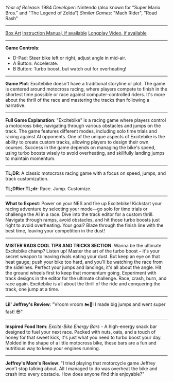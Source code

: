 *Year of Release*: 1984
*Developer*: Nintendo (also known for "Super Mario Bros." and "The Legend of Zelda")
*Similar Games*: "Mach Rider", "Road Rash"

---
[Box Art](https://www.google.com/search?newwindow=1&sca_esv=171a28ce0fc58a51&q=NES+Game+Box+Art+Excitebike&uds=AMwkrPvg5PKm_dNhMKTbEqnEKe3-6XxiOpNFjFnlqxFDMqlwhD6DPVRAm9-_1gPBbxy9DIo_-S5UzNiyucG_Gr6nVqbvCtLly5uEc6a3pXEPsUbauYHkPixzlqsDC7Hx8tvooks1KEQd&udm=2&sa=X&ved=2ahUKEwi1r5fThMWEAxVsGtAFHU9IDJYQtKgLegQIDBAB&biw=1536&bih=714&dpr=1.25) 
[Instruction Manual, if available](https://www.google.com/search?q=NES+Instruction+Manual+Excitebike)
[Longplay Video, if available](https://www.youtube.com/results?search_query=nes+full+longplay+Excitebike) 

- - -
**Game Controls**:
- D-Pad: Steer bike left or right, adjust angle in mid-air.
- A Button: Accelerate.
- B Button: Turbo boost, but watch out for overheating!

- - -
**Game Plot**: Excitebike doesn't have a traditional storyline or plot. The game is centered around motocross racing, where players compete to finish in the shortest time possible or race against computer-controlled riders. It's more about the thrill of the race and mastering the tracks than following a narrative.

- - -
**Full Game Explanation**: "Excitebike" is a racing game where players control a motocross bike, navigating through various obstacles and jumps on the track. The game features different modes, including solo time trials and racing against AI opponents. One of the unique aspects of Excitebike is the ability to create custom tracks, allowing players to design their own courses. Success in the game depends on managing the bike's speed, using turbo boosts wisely to avoid overheating, and skillfully landing jumps to maintain momentum.

- - -
**TL;DR**: A classic motocross racing game with a focus on speed, jumps, and track customization.

**TL;DRier TL;dr**: Race. Jump. Customize.

- - -
**What to Expect**: Power on your NES and fire up Excitebike! Kickstart your racing adventure by selecting your mode—go solo for time trials or challenge the AI in a race. Dive into the track editor for a custom thrill. Navigate through ramps, avoid obstacles, and hit those turbo boosts just right to avoid overheating. Your goal? Blaze through the finish line with the best time, leaving your competition in the dust!

---
**MISTER RADS COOL TIPS AND TRICKS SECTION**: Wanna be the ultimate Excitebike champ? Listen up! Master the art of the turbo boost – it's your secret weapon to leaving rivals eating your dust. But keep an eye on that heat gauge; push your bike too hard, and you'll be watching the race from the sidelines. Perfect your jumps and landings; it's all about the angle. Hit the ground wheels first to keep that momentum going. Experiment with track designs in the editor for the ultimate challenge. Race, crash, burn, and race again. Excitebike is all about the thrill of the ride and conquering the track, one jump at a time.

---
**Lil' Jeffrey's Review**: "Vroom vroom 🏍️💨! I made big jumps and went super fast! 😎"

---
**Inspired Food Item**: *Excite-Bike Energy Bars* - A high-energy snack bar designed to fuel your next race. Packed with nuts, oats, and a touch of honey for that sweet kick, it's just what you need to turbo boost your day. Molded in the shape of a little motocross bike, these bars are a fun and nutritious way to keep your engines running.

---
**Jeffrey's Mom's Review**: "I tried playing that motorcycle game Jeffrey won't stop talking about. All I managed to do was overheat the bike and crash into every obstacle. How does anyone find this enjoyable?"
